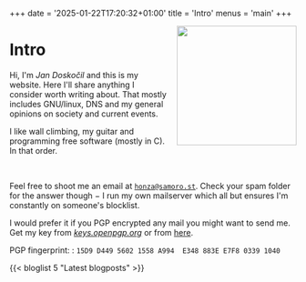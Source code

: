 +++
date = '2025-01-22T17:20:32+01:00'
title = 'Intro'
menus = 'main'
+++

<img src="/img/me.webp" style="float: right; height: 15em; margin-left: 1em;">

# Intro

Hi, I'm *Jan Doskočil* and this is my website. Here I'll share anything I
consider worth writing about. That mostly includes GNU/linux, DNS and my
general opinions on society and current events.

I like wall climbing, my guitar and programming free software (mostly in C). In
that order.

<div style="clear:both;"></div>
<br>

Feel free to shoot me an email at <a href="mailto:honza@samoro.st">`honza@samoro.st`</a>.
Check your spam folder for the answer though − I run my own mailserver which all
but ensures I'm constantly on someone's blocklist.

I would prefer it if you PGP encrypted any mail you might want to send me. Get
my key from *[keys.openpgp.org](https://keys.openpgp.org)* or from [here](/dat/pubkey.gpg).

PGP fingerprint:
: `15D9 D449 5602 1558 A994  E348 883E E7F8 0339 1040`

{{< bloglist 5 "Latest blogposts" >}}
